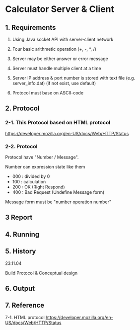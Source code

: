 # Calculator Server & Client

## 1. Requirements

  1. Using Java socket API with server-client network

  2. Four basic arithmetic operation (+, -, *, /)

  3. Server may be either answer or error message

  4. Server must handle multiple client at a time

  5. Server IP address & port number is stored with text file (e.g. server_info.dat) (if not exist, use default)

  6. Protocol must base on ASCII-code


## 2. Protocol
### 2-1. This Protocol based on HTML protocol 

<https://developer.mozilla.org/en-US/docs/Web/HTTP/Status>

### 2-2. Protocol

Protocol have "Number / Message".

Number can expression state like them
- 000 : divided by 0
- 100 : calculation
- 200 : OK (Right Respond)
- 400 : Bad Request (Undefine Message form)

Message form must be "number operation number"


## 3 Report


## 4. Running


## 5. History
23.11.04


Build Protocol & Conceptual design


## 6. Output


## 7. Reference
7-1. HTML protocol <https://developer.mozilla.org/en-US/docs/Web/HTTP/Status>
